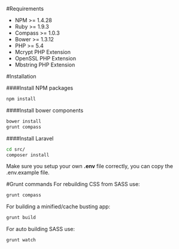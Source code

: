 #Requirements

- NPM >= 1.4.28
- Ruby >= 1.9.3
- Compass >= 1.0.3
- Bower >= 1.3.12
- PHP >= 5.4
 - Mcrypt PHP Extension
 - OpenSSL PHP Extension
 - Mbstring PHP Extension

#Installation

####Install NPM packages
```sh
npm install
```
####Install bower components
```sh
bower install
grunt compass
```
####Install Laravel
```sh
cd src/
composer install
```

Make sure you setup your own **.env** file correctly, you can copy the .env.example file.

#Grunt commands
For rebuilding CSS from SASS use:
```sh
grunt compass
```

For building a minified/cache busting app:
```sh
grunt build
```

For auto building SASS use:
```sh
grunt watch
```